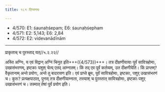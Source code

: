 ```yaml
---
title: १८१ टिप्पणयः

---
```

- 4/570: E1: śaunaḥśepam; E6: śaunaḥśepham
- 4/571: E2: 5,143; E6: 2,84
- 4/572: E2: videvanādīnām

____________________________________________


प्राकृताच् च पुरस्ताद् यत्//५.२.२२//

अस्ति अग्निः, य एवं विद्वान् अग्निं चिनुत इति+++({4/573})+++। तत्र दीक्षणीयायाः पूर्वं सावित्रहोमाः, उखासंभरणम्, इष्टकाः पशुश् चेत्य् एतद् आम्नातम्। किं तद् एव पूर्वं कर्तव्यम्, उत दीक्षणीयेति। किं प्राप्तम्? वैकृतानाम् अन्ते प्रयोगः, अन्ते तु बादरायण इति। एवं प्राप्ते ब्रूमः, पूर्वं सावित्रहोमाः, इष्टकाः, पशुर् उखासंभरणं च। कुतः? प्रत्यक्षपाठात्, पुनस् तत्र दीक्षणीयाम्नाता, तस्याश् च पुरस्तात् सावित्रहोमाः, इष्टकाः पशुर् उखासंभरणं च। तस्मात् तेषां पूर्वं प्रयोग इति।
